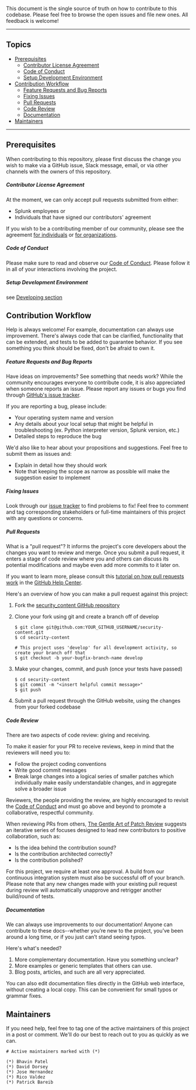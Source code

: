 This document is the single source of truth on how to contribute to this codebase. Please feel free to browse the open issues and file new ones. All feedback is welcome!

----

## Topics

* [Prerequisites](#prerequisites)
    * [Contributor License Agreement](#contributor-license-agreement)
    * [Code of Conduct](#code-of-conduct)
    * [Setup Development Environment](#setup-development-environment)
* [Contribution Workflow](#contribution-workflow)
    * [Feature Requests and Bug Reports](#feature-requests-and-bug-reports)
    * [Fixing Issues](#fixing-issues)
    * [Pull Requests](#pull-requests)
    * [Code Review](#code-review)
    * [Documentation](#documentation)
* [Maintainers](#maintainers)

----

## Prerequisites
When contributing to this repository, please first discuss the change you wish to make via a GitHub issue, Slack message, email, or via other channels with the owners of this repository.

##### Contributor License Agreement
At the moment, we can only accept pull requests submitted from either:
* Splunk employees or
* Individuals that have signed our contributors' agreement

If you wish to be a contributing member of our community, please see the agreement [for individuals](https://www.splunk.com/goto/individualcontributions) or [for organizations](https://www.splunk.com/goto/contributions).

##### Code of Conduct
Please make sure to read and observe our [Code of Conduct](contributing/code-of-conduct.md). Please follow it in all of your interactions involving the project.

##### Setup Development Environment
see [Developing section](https://github.com/splunk/security-content#developing)

## Contribution Workflow
Help is always welcome! For example, documentation can always use improvement. There's always code that can be clarified, functionality that can be extended, and tests to be added to guarantee behavior. If you see something you think should be fixed, don't be afraid to own it.

##### Feature Requests and Bug Reports
Have ideas on improvements? See something that needs work? While the community encourages everyone to contribute code, it is also appreciated when someone reports an issue. Please report any issues or bugs you find through [GitHub's issue tracker](https://github.com/splunk/security-content/issues). 

If you are reporting a bug, please include:

* Your operating system name and version
* Any details about your local setup that might be helpful in troubleshooting (ex. Python interpreter version, Splunk version, etc.)
* Detailed steps to reproduce the bug

We'd also like to hear about your propositions and suggestions. Feel free to submit them as issues and:

* Explain in detail how they should work
* Note that keeping the scope as narrow as possible will make the suggestion easier to implement

##### Fixing Issues
Look through our [issue tracker](https://github.com/splunk/security-content/issues) to find problems to fix! Feel free to comment and tag corresponding stakeholders or full-time maintainers of this project with any questions or concerns.

##### Pull Requests
What is a "pull request"? It informs the project's core developers about the changes you want to review and merge. Once you submit a pull request, it enters a stage of code review where you and others can discuss its potential modifications and maybe even add more commits to it later on. 

If you want to learn more, please consult this [tutorial on how pull requests work](https://help.github.com/articles/using-pull-requests/) in the [GitHub Help Center](https://help.github.com/).

Here's an overview of how you can make a pull request against this project:

1. Fork the [security_content GitHub repository](https://github.com/splunk/security-content)
2. Clone your fork using git and create a branch off of develop

    ```
    $ git clone git@github.com:YOUR_GITHUB_USERNAME/security-content.git
    $ cd security-content

    # This project uses 'develop' for all development activity, so create your branch off that
    $ git checkout -b your-bugfix-branch-name develop
    ```
    
3. Make your changes, commit, and push (once your tests have passed)

    ```
    $ cd security-content
    $ git commit -m "<insert helpful commit message>"
    $ git push 
    ```
    
4. Submit a pull request through the GitHub website, using the changes from your forked codebase

##### Code Review
There are two aspects of code review: giving and receiving.

To make it easier for your PR to receive reviews, keep in mind that the reviewers will need you to:
* Follow the project coding conventions
* Write good commit messages
* Break large changes into a logical series of smaller patches which individually make easily understandable changes, and in aggregate solve a broader issue

Reviewers, the people providing the review, are highly encouraged to revisit the [Code of Conduct](contributing/code-of-conduct.md) and must go above and beyond to promote a collaborative, respectful community.

When reviewing PRs from others, [The Gentle Art of Patch Review](http://sage.thesharps.us/2014/09/01/the-gentle-art-of-patch-review/) suggests an iterative series of focuses designed to lead new contributors to positive collaboration, such as:

* Is the idea behind the contribution sound?
* Is the contribution architected correctly?
* Is the contribution polished?

For this project, we require at least one approval. A build from our continuous integration system must also be successful off of your branch. Please note that any new changes made with your existing pull request during review will automatically unapprove and retrigger another build/round of tests.

##### Documentation
We can always use improvements to our documentation! Anyone can contribute to these docs--whether you’re new to the project, you’ve been around a long time, or if you just can’t stand seeing typos. 

Here's what's needed?

1. More complementary documentation. Have you something unclear?
2. More examples or generic templates that others can use.
3. Blog posts, articles, and such are all very appreciated.

You can also edit documentation files directly in the GitHub web interface, without creating a local copy. This can be convenient for small typos or grammar fixes.

## Maintainers

If you need help, feel free to tag one of the active maintainers of this project in a post or comment. We'll do our best to reach out to you as quickly as we can.

```
# Active maintainers marked with (*)

(*) Bhavin Patel
(*) David Dorsey
(*) Jose Hernandez
(*) Rico Valdez
(*) Patrick Bareib
```
